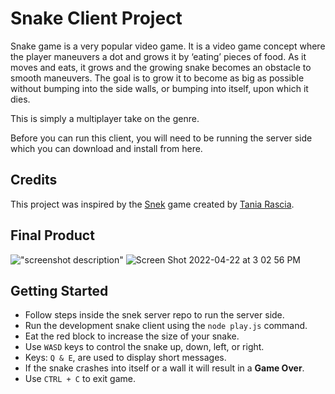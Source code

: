# Snake Client Project

Snake game is a very popular video game. It is a video game concept where the player maneuvers a dot and grows it by ‘eating’ pieces of food. As it moves and eats, it grows and the growing snake becomes an obstacle to smooth maneuvers. The goal is to grow it to become as big as possible without bumping into the side walls, or bumping into itself, upon which it dies.

This is simply a multiplayer take on the genre.

Before you can run this client, you will need to be running the server side which you can download and install from here. 

## Credits
This project was inspired by the [Snek](https://www.taniarascia.com/snake-game-in-javascript/) game created by [Tania Rascia](https://github.com/taniarascia).

## Final Product

!["screenshot description"]()
![Screen Shot 2022-04-22 at 3 02 56 PM](https://user-images.githubusercontent.com/93356900/164778088-f14afec1-6519-4049-a407-e5337440f65a.png)



## Getting Started

- Follow steps inside the snek server repo to run the server side.
- Run the development snake client using the `node play.js` command.
- Eat the red block to increase the size of your snake.
- Use `WASD` keys to control the snake up, down, left, or right.
- Keys: `Q & E`, are used to display short messages.
- If the snake crashes into itself or a wall it will result in a **Game Over**.
- Use `CTRL + C` to exit game.